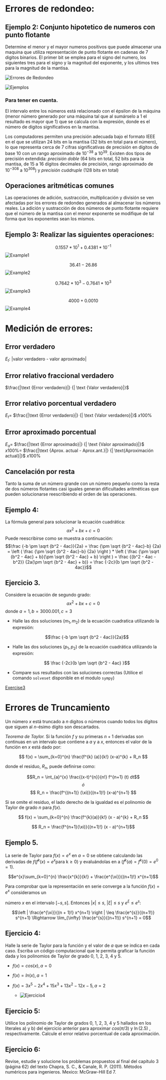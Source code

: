 # Errores de redondeo:

## Ejemplo 2: Conjunto hipotetico de numeros con punto flotante
Determine el menor y el mayor numeros positivos que puede almacenar una maquina que utiliza
representación de punto flotante en cadenas de 7 digitos binarios. El primer bit se emplea 
para el signo del numero, los siguientes tres para el signo y la magnitud del exponente, 
y los ultimos tres para la magnitud de la mantisa.

![Errores de Redondeo](ErroresdeRedondeo.jpeg)

![Ejemplos](Ejemplos.png)

### Para tener en cuenta.
El intervalo entre los números está relacionado con el épsilon de la máquina (menor número generado
por una máquina tal que al sumárselo a 1 el resultado es mayor que 1) que se calcula con la
expresión, donde es el número de dígitos significativos en la mantisa.

Los computadores permiten una precisión adecuada bajo el formato IEEE en el que se utilizan 24 bits
en la mantisa (32 bits en total para el número), lo que representa cerca de 7 cifras significativas
de precisión en dígitos de base 10 con un rango aproximado de $10^{-38}$ a $10^{39}$.
Existen dos tipos de precisión extendida: _precisión doble_ (64 bits  en total, 52 bits para la
mantisa, de 15 a 16 dígitos decimales de precisión, rango aproximado de $10^{-308}$ a $10^{308}$) y
_precisión cuádruple_ (128 bits en total)

## Operaciones aritméticas comunes
Las operaciones de adición, sustracción, multiplicación y división se ven afectadas por los errores
de redondeo generados al almacenar los números reales. La adición y sustracción de dos números de
punto flotante requiere que el número de la mantisa con el menor exponente se modifique de tal 
forma que los exponentes sean los mismos.

## Ejemplo 3: Realizar las siguientes operaciones:
$$0.1557 * 10^{1} + 0.4381 * 10^{-1} $$
![Example1](Ejemplo1.jpeg)

$$36.41 - 26.86$$
![Example2](Ejemplo2.jpeg)

$$0.7642 * 10^{3} - 0.7641 * 10^{3} $$
![Example3](Ejemplo3.jpeg)

$$ 4000 + 0.0010 $$
![Example4](Ejemplo4.jpeg)

# Medición de errores:
## Error verdadero
$E_t$: $\text{|valor verdadero - valor aproximado|}$

## Error relativo fraccional verdadero
$\frac{|\text {Error verdadero}|} {| \text {Valor verdadero}|}$

## Error relativo porcentual verdadero
$E_t =$ $\frac{|\text {Error verdadero}|} {| \text {Valor verdadero}|}$ $x100\%$

## Error aproximado porcentual
$E_a =$ $\frac{|\text {Error aproximado}|} {| \text {Valor aproximado}|}$ $x100\% =$
$\frac{|\text {Aprox. actual - Aprox.ant.}|} {| \text{Aproximación actual}|}$ $x100\%$

## Cancelación por resta
Tanto la suma de un número grande con un número pequeño como la resta de dos números flotantes casi
iguales generan dificultades aritméticas que pueden solucionarse reescribiendo el orden de las
operaciones.

## Ejemplo 4:
La fórmula general para solucionar la ecuación cuadrática:
$$ax^{2} + bx + c=0$$
Puede reescribirse como se muestra a continuación:
$$\frac {-b \pm \sqrt {b^2 - 4ac}}{2a} = \frac {\pm \sqrt {b^2 - 4ac}-b} {2a} = \left ( \frac {\pm \sqrt {b^2 - 4ac}-b} {2a} \right ) * \left ( \frac {\pm \sqrt {b^2 - 4ac} + b}{\pm \sqrt {b^2 - 4ac} + b} \right ) =  \frac {{b^2 - 4ac - b^2}} {2a(\pm \sqrt {b^2 - 4ac} + b)} = \frac {-2c}{b \pm \sqrt {b^2 - 4ac}}$$

## Ejercicio 3.
Considere la ecuación de segundo grado:
$$ax^{2} + bx + c=0$$
donde $a = 1, b = 3000.001, c= 3$
- Halle las dos soluciones $(m_1,m_2)$ de la ecuación cuadratica utilizando la expresión:
    
    $$\frac {-b \pm \sqrt {b^2 - 4ac}}{2a}$$

- Halle las dos soluciones $(p_1, p_2)$ de la ecuación cuadrática utilizando la expresión:

    $$ \frac {-2c}{b \pm \sqrt {b^2 - 4ac} }$$

- Compare sus resultados con las soluciones correctas (Utilice el comando `solveset` disponible en 
el modulo `sympy`)

[Exercise3](class5.py)

# Errores de Truncamiento
Un número $x$ está truncado a _n_ digitos  o números cuando todos los dígitos que siguen al 
_n_-ésimo dígito son descartados.

*Teorema de Taylor.* 
Si la función $f$ y su primeras $n + 1$ derivadas son continuas en un intervalo que contiene a $a$
y a $x$, entonces el valor de la función en $x$ está dado por: 

$$ f(x) = \sum_{k=0}^{n} \frac{f^{k} (a)}{k!} (x-a)^{k} + R_n $$

donde el residuo, $R_n$, puede definirse como:

$$R_n = \int_{a}^{x} \frac{(x-t)^{n}}{n!} f^{n+1} (t) dt$$
$$ó$$
$$ R_n = \frac{f^{(n+1)} (\xi)}{(n+1)!} (x-a)^{n+1} $$

Si se omite el residuo, el lado derecho de la igualdad es el polinomio de Taylor de grado $n$ para
$f(x)$.

$$ f(x) = \sum_{k=0}^{n} \frac{f^{k}(a)}{k!} (x - a)^{k} + R_n $$

$$ R_n = \frac{f^{n+1}(\xi)}{(n+1)!} (x - a)^{n+1}$$

## Ejemplo 5.
La serie de Taylor para $f(x) = e^{x}$ en $a = 0$ se obtiene calculando las derivadas de 
$f(f{^k}(x) = e{^x} \text {para k}\geq 0)$ y evaluándolas en a
($f{^k}(a) = f{^k}(0) = e{^0} = 1$).

$$e^{x}\sum_{k=0}^{n} \frac{x^{k}}{k!} + \frac{e^{\xi}}{(n+1)!} x^{n+1}$$

Para comprobar que la representación en serie converge a la función $f(x) = e^{x}$ consideramos un 

número $x$ en el intervalo $[-s,s]$. Entonces $|x|\leq s$, $|\xi| \leq s$ y $e^{\xi} \leq e^{s}$:

$$\left | \frac{e^{\xi}}{(n + 1)!} x^{n+1} \right | \leq \frac{e^{s}}{(n+1!)} s^{n+1} \Rightarrow \lim_{\infty} \frac{e^{s}}{(n+1!)} s^{n+1} = 0$$


## Ejercicio 4:
Halle la serie de Taylor para la función y el valor de $a$ que se indica en cada caso. Escriba un 
código computacional que le permita graficar la función dada y los polinomios de Taylor de grado
0, 1, 2, 3, 4 y 5.
- $f(x) = cos(x), a=0$
- $f(x) = ln(x), a=1$
- $f(x) = 3x{^5} - 2x{^4} + 15x{^3} + 13x{^2} - 12x - 5 , a=2$

    - ![Ejercicio4](Ejercicio4.png)

## Ejercicio 5:
Utilice los polinomio de Taylor de grados 0, 1, 2, 3, 4 y 5 hallados en los literales a) y b) del 
ejercicio anterior para aproximar $cos(\pi/3)$ y $\ln(2.5)$ , respectivamente. Calcule el error 
relativo porcentual de cada aproximación.

## Ejercicio 6:
Revise, estudie y solucione los problemas propuestos al final del capítulo 3 (página 62) del texto 
Chapra, S. C., & Canale, R. P. (2011). Métodos numéricos para ingenieros. Mexico: McGraw-Hill Ed 7.